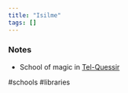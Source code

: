 ```yaml
---
title: "Isilme"
tags: []
---
```


### Notes

- School of magic in [Tel-Quessir](content/Places/Tel-Quessir.md)

#schools #libraries 